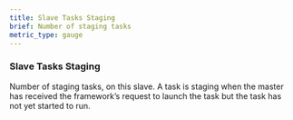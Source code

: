 ```yaml
---
title: Slave Tasks Staging
brief: Number of staging tasks
metric_type: gauge
---
```

### Slave Tasks Staging

Number of staging tasks, on this slave. A task is staging when the master has received the framework’s request to launch the task but the task has not yet started to run.
